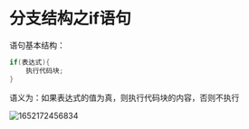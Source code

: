# 分支结构之if语句

语句基本结构：

```c
if(表达式){
    执行代码块;
}
```

语义为：如果表达式的值为真，则执行代码块的内容，否则不执行 

![1652172456834](https://gitee.com/Enteral/images/raw/master/https://gitee.com/enteral/images/1652172456834.png)


